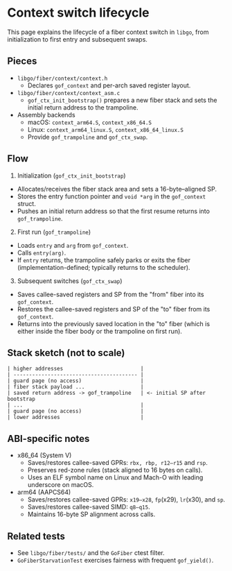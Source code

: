 # Context switch lifecycle

This page explains the lifecycle of a fiber context switch in `libgo`, from initialization to first entry and subsequent swaps.

## Pieces

- `libgo/fiber/context/context.h`
  - Declares `gof_context` and per-arch saved register layout.
- `libgo/fiber/context/context_asm.c`
  - `gof_ctx_init_bootstrap()` prepares a new fiber stack and sets the initial return address to the trampoline.
- Assembly backends
  - macOS: `context_arm64.S`, `context_x86_64.S`
  - Linux: `context_arm64_linux.S`, `context_x86_64_linux.S`
  - Provide `gof_trampoline` and `gof_ctx_swap`.

## Flow

1) Initialization (`gof_ctx_init_bootstrap`)

- Allocates/receives the fiber stack area and sets a 16-byte–aligned SP.
- Stores the entry function pointer and `void *arg` in the `gof_context` struct.
- Pushes an initial return address so that the first resume returns into `gof_trampoline`.

2) First run (`gof_trampoline`)

- Loads `entry` and `arg` from `gof_context`.
- Calls `entry(arg)`.
- If `entry` returns, the trampoline safely parks or exits the fiber (implementation-defined; typically returns to the scheduler).

3) Subsequent switches (`gof_ctx_swap`)

- Saves callee-saved registers and SP from the "from" fiber into its `gof_context`.
- Restores the callee-saved registers and SP of the "to" fiber from its `gof_context`.
- Returns into the previously saved location in the "to" fiber (which is either inside the fiber body or the trampoline on first run).

## Stack sketch (not to scale)

```
| higher addresses                         |
| ---------------------------------------- |
| guard page (no access)                   |
| fiber stack payload ...                  |
| saved return address -> gof_trampoline   | <- initial SP after bootstrap
| ...                                      |
| guard page (no access)                   |
| lower addresses                          |
```

## ABI-specific notes

- x86_64 (System V)
  - Saves/restores callee-saved GPRs: `rbx, rbp, r12–r15` and `rsp`.
  - Preserves red-zone rules (stack aligned to 16 bytes on calls).
  - Uses an ELF symbol name on Linux and Mach-O with leading underscore on macOS.
- arm64 (AAPCS64)
  - Saves/restores callee-saved GPRs: `x19–x28`, `fp`(x29), `lr`(x30), and `sp`.
  - Saves/restores callee-saved SIMD: `q8–q15`.
  - Maintains 16-byte SP alignment across calls.

## Related tests

- See `libgo/fiber/tests/` and the `GoFiber` ctest filter.
- `GoFiberStarvationTest` exercises fairness with frequent `gof_yield()`.
